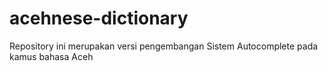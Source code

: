 # acehnese-dictionary
Repository ini merupakan versi pengembangan Sistem Autocomplete pada kamus bahasa Aceh
